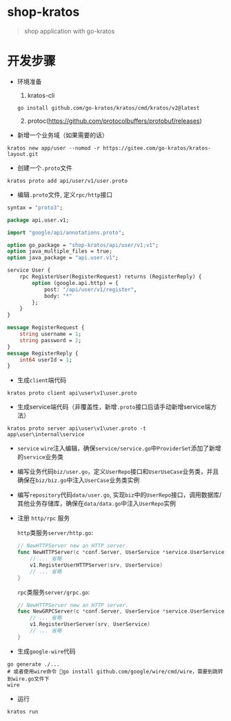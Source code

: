 # shop-kratos

> shop application with go-kratos

# 开发步骤

- 环境准备

  1. kratos-cli
  
  ```shell
  go install github.com/go-kratos/kratos/cmd/kratos/v2@latest
  ```
  
  2. protoc(https://github.com/protocolbuffers/protobuf/releases)

- 新增一个业务域（如果需要的话）

```shell
kratos new app/user --nomod -r https://gitee.com/go-kratos/kratos-layout.git   
```

- 创建一个`.proto`文件

```shell
kratos proto add api/user/v1/user.proto 
```

- 编辑`.proto`文件, 定义`rpc/http`接口

```protobuf
syntax = "proto3";

package api.user.v1;

import "google/api/annotations.proto";

option go_package = "shop-kratos/api/user/v1;v1";
option java_multiple_files = true;
option java_package = "api.user.v1";

service User {
	rpc RegisterUser(RegisterRequest) returns (RegisterReply) {
		option (google.api.http) = {
			post: "/api/user/v1/register",
			body: "*"
		};
	}
}

message RegisterRequest {
	string username = 1;
	string password = 2;
}
message RegisterReply {
	int64 userId = 1;
}
```

- 生成`client`端代码

```shell
kratos proto client api\user\v1\user.proto
```

- 生成service端代码（非覆盖性，新增`.proto`接口后请手动新增service端方法）

```shell
kratos proto server api\user\v1\user.proto -t app\user\internal\service
```

- `service` `wire`注入编辑，确保`service/service.go`中`ProviderSet`添加了新增的`service`业务类

- 编写业务代码`biz/user.go`，定义`UserRepo`接口和`UserUseCase`业务类，并且确保在`biz/biz.go`中注入`UserCase`业务类实例

- 编写`repository`代码`data/user.go`, 实现`biz`中的`UserRepo`接口，调用数据库/其他业务存储库，确保在`data/data.go`中注入`UserRepo`实例

- 注册 `http/rpc` 服务

  `http`类服务`server/http.go`:
  ```go
  // NewHTTPServer new an HTTP server.
  func NewHTTPServer(c *conf.Server, UserService *service.UserService, logger log.Logger) *http.Server {
      // ... 省略
      v1.RegisterUserHTTPServer(srv, UserService)
      // ... 省略
  }
  ```
  
  `rpc`类服务`server/grpc.go`:
  ```go
  // NewHTTPServer new an HTTP server.
  func NewGRPCServer(c *conf.Server, UserService *service.UserService, logger log.Logger) *http.Server {
      // ... 省略
      v1.RegisterUserServer(srv, UserService)
      // ... 省略
  }
  ```

- 生成`google-wire`代码

```shell
go generate ./...
# 或者使用wire命令 go install github.com/google/wire/cmd/wire，需要到跳转到wire.go文件下
wire
```

- 运行

```shell
kratos run
```